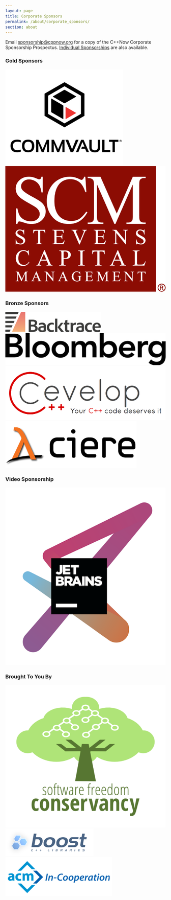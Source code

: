 ```yaml
---
layout: page
title: Corporate Sponsors
permalink: /about/corporate_sponsors/
section: about
---
```


Email [sponsorship@cppnow.org](mailto:sponsorship@cppnow.org) for a copy of the C++Now Corporate Sponsorship Prospectus. [Individual Sponsorships](/about/individualsponsors/) are also available.



### Gold Sponsors

<a href="http://www.commvault.com/" class="sponsorLink" target="_blank" rel="noopener noreferrer">
    <img src="/assets/img/sponsors/commvault.png" class="sponsorImage" alt="Commvault">
</a>

<a href="http://scm-lp.com/" class="sponsorLink" target="_blank" rel="noopener noreferrer">
    <img src="/assets/img/sponsors/scm.jpg" class="sponsorImage" alt="Stevens Capital Management">
</a>



### Bronze Sponsors

<a href="https://backtrace.io/" class="sponsorLink" target="_blank" rel="noopener noreferrer">
    <img src="/assets/img/sponsors/backtrace.png" class="sponsorImage" alt="Backtrace">
</a>

<a href="https://www.techatbloomberg.com/" class="sponsorLink" target="_blank" rel="noopener noreferrer">
    <img src="/assets/img/sponsors/bloomberg.png" class="sponsorImage" alt="Bloomberg LLC">
</a>

<a href="https://www.cevelop.com/" class="sponsorLink" target="_blank" rel="noopener noreferrer">
    <img src="/assets/img/sponsors/cevelop.png" class="sponsorImage" alt="Cevelop">
</a>

<a href="http://ciere.com" class="sponsorLink" target="_blank" rel="noopener noreferrer">
    <img src="/assets/img/sponsors/ciere.png" class="sponsorImage" alt="Ciere Consulting">
</a>



### Video Sponsorship

<a href="http://www.jetbrains.com/" class="sponsorLink" target="_blank" rel="noopener noreferrer">
    <img src="/assets/img/sponsors/jetbrains.png" class="sponsorImage" alt="JetBrains">
</a>



### Brought To You By

<a href="http://sfconservancy.org" class="sponsorLink" target="_blank" rel="noopener noreferrer">
    <img src="/assets/img/sponsors/softwarefreedomconservancy.png" class="sponsorImage" alt="Software Conservancy">
</a>

<a href="http://www.boost.org" class="sponsorLink" target="_blank" rel="noopener noreferrer">
    <img src="/assets/img/sponsors/boost.png" class="sponsorImage" alt="Boost">
</a>

<a href="http://www.acm.org" class="sponsorLink" target="_blank" rel="noopener noreferrer">
    <img src="/assets/img/sponsors/acm.png" class="sponsorImage" alt="ACM">
</a>

